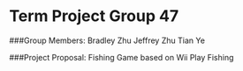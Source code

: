 ﻿# Term Project Group 47

###Group Members:
Bradley Zhu
Jeffrey Zhu
Tian Ye

###Project Proposal:
Fishing Game based on Wii Play Fishing
